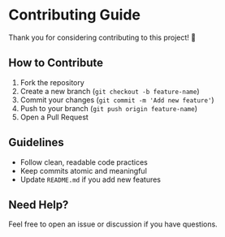 # Contributing Guide

Thank you for considering contributing to this project! 🙌

## How to Contribute

1. Fork the repository
2. Create a new branch (`git checkout -b feature-name`)
3. Commit your changes (`git commit -m 'Add new feature'`)
4. Push to your branch (`git push origin feature-name`)
5. Open a Pull Request

## Guidelines

- Follow clean, readable code practices
- Keep commits atomic and meaningful
- Update `README.md` if you add new features

## Need Help?

Feel free to open an issue or discussion if you have questions.
